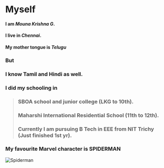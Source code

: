 # Myself

#### I am *Mouna Krishna G*.
#### I live in *Chennai*.
#### My mother tongue is *Telugu*
### But
### I know Tamil and Hindi as well.
### I did my schooling in
> ### SBOA school and junior college (LKG to 10th).
> ### Maharshi International Residential School (11th to 12th).
> ### Currently I am pursuing B Tech in EEE from NIT Trichy (Just finished 1st yr).
### My favourite Marvel character is SPIDERMAN
![Spiderman](https://topbackgroundwallpaper.com/wp-content/uploads/2018/01/wallpaper-hd-spiderman-thumb-1920-419933.jpg)
